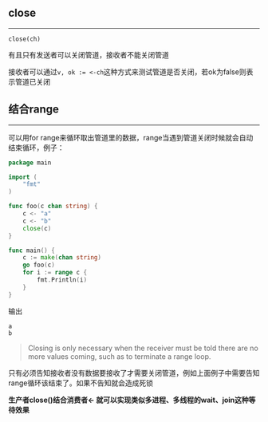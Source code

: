 ## **close**

---

```text
close(ch)
```

有且只有发送者可以关闭管道，接收者不能关闭管道

接收者可以通过`v, ok := <-ch`这种方式来测试管道是否关闭，若ok为false则表示管道已关闭

## **结合range**

---

可以用for range来循环取出管道里的数据，range当遇到管道关闭时候就会自动结束循环，例子：

```go
package main

import (
	"fmt"
)

func foo(c chan string) {
	c <- "a"
	c <- "b"
	close(c)
}

func main() {
	c := make(chan string)
	go foo(c)
	for i := range c {
		fmt.Println(i)
	}
}
```

输出

```text
a
b
```

> Closing is only necessary when the receiver must be told there are no more values coming, such as to terminate a range loop.

只有必须告知接收者没有数据要接收了才需要关闭管道，例如上面例子中需要告知range循环该结束了。如果不告知就会造成死锁

**生产者close()结合消费者<- 就可以实现类似多进程、多线程的wait、join这种等待效果**
